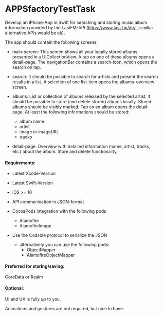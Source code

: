 # APPSfactoryTestTask

Develop an iPhone-App in Swift for searching and storing music album information provided by the LastFM-API (https://www.last.fm/de/ , similiar alternative APIs would be ok).

The app should contain the following screens:
* main-screen: This screen shows all your locally stored albums presented in a UICollectionView. A tap on one of these albums opens a detail-page. The navigationBar contains a search-icon, which opens the search on tap.

* search: It should be possible to search for artists and present the search results in a list. A selection of one list-item opens the albums-overview screen.

* albums: List or collection of albums released by the selected artist. It should be possible to store (and delete stored) albums locally. Stored albums should be visibly marked. Tap on an album opens the detail-page.
At least the following informations should be stored:
  * album name
  * artist
  * image or imageURL 
  * tracks

* detail-page: Overview with detailed information (name, artist, tracks, etc.) about the album. Store and delete functionality.

#### Requirements:
* Latest Xcode-Version
* Latest Swift-Version
* iOS >= 10
* API communication in JSON-format 
* CocoaPods integration with the following pods
  * Alamofire
  * AlamofireImage
  
* Use the Codable protocol to serialize the JSON
  * alternatively you can use the following pods: 
    * ObjectMapper
    * AlamofireObjectMapper

#### Preferred for storing/saving:
CoreData or Realm

#### Optional:
UI and UX is fully up to you. 

Animations and gestures are not required, but nice to have.
